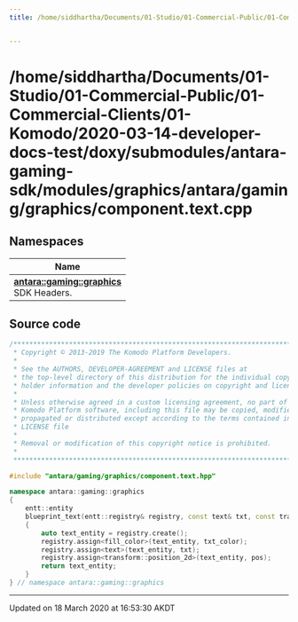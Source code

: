```yaml
---
title: /home/siddhartha/Documents/01-Studio/01-Commercial-Public/01-Commercial-Clients/01-Komodo/2020-03-14-developer-docs-test/doxy/submodules/antara-gaming-sdk/modules/graphics/antara/gaming/graphics/component.text.cpp


---
```


# /home/siddhartha/Documents/01-Studio/01-Commercial-Public/01-Commercial-Clients/01-Komodo/2020-03-14-developer-docs-test/doxy/submodules/antara-gaming-sdk/modules/graphics/antara/gaming/graphics/component.text.cpp







## Namespaces

| Name           |
| -------------- |
| **[antara::gaming::graphics](Namespaces/namespaceantara_1_1gaming_1_1graphics.md)** <br>SDK Headers.  |














## Source code

```cpp
/******************************************************************************
 * Copyright © 2013-2019 The Komodo Platform Developers.                      *
 *                                                                            *
 * See the AUTHORS, DEVELOPER-AGREEMENT and LICENSE files at                  *
 * the top-level directory of this distribution for the individual copyright  *
 * holder information and the developer policies on copyright and licensing.  *
 *                                                                            *
 * Unless otherwise agreed in a custom licensing agreement, no part of the    *
 * Komodo Platform software, including this file may be copied, modified,     *
 * propagated or distributed except according to the terms contained in the   *
 * LICENSE file                                                               *
 *                                                                            *
 * Removal or modification of this copyright notice is prohibited.            *
 *                                                                            *
 ******************************************************************************/

#include "antara/gaming/graphics/component.text.hpp"

namespace antara::gaming::graphics
{
    entt::entity
    blueprint_text(entt::registry& registry, const text& txt, const transform::position_2d pos, fill_color txt_color) noexcept
    {
        auto text_entity = registry.create();
        registry.assign<fill_color>(text_entity, txt_color);
        registry.assign<text>(text_entity, txt);
        registry.assign<transform::position_2d>(text_entity, pos);
        return text_entity;
    }
} // namespace antara::gaming::graphics
```


-------------------------------

Updated on 18 March 2020 at 16:53:30 AKDT
